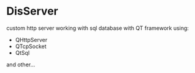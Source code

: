 # DisServer

custom http server working with sql database with QT framework
using:
- QHttpServer
- QTcpSocket
- QtSql

and other...
